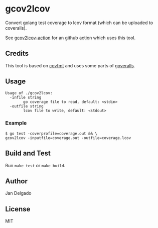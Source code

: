 # gcov2lcov

Convert golang test coverage to lcov format (which can be uploaded to
coveralls).

See [gcov2lcov-action](https://github.com/jandelgado/gcov2lcov-action) 
for an github action which uses this tool. 

## Credits

This tool is based on [covfmt](https://github.com/ricallinson/covfmt) and
uses some parts of [goveralls](https://github.com/mattn/goveralls).

## Usage

```
Usage of ./gcov2lcov:
  -infile string
    	go coverage file to read, default: <stdin>
  -outfile string
    	lcov file to write, default: <stdout>
```

### Example

```
$ go test -coverprofile=coverage.out && \
gcov2lcov -inputfile=coverage.out -outfile=coverage.lcov
```

## Build and Test

Run `make test` or `make build`.

## Author

Jan Delgado

## License 

MIT
